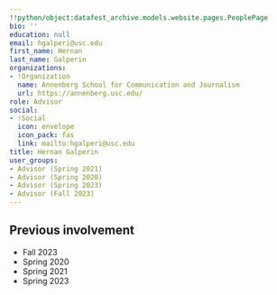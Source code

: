 ```yaml
---
!!python/object:datafest_archive.models.website.pages.PeoplePage
bio: ''
education: null
email: hgalperi@usc.edu
first_name: Hernan
last_name: Galperin
organizations:
- !Organization
  name: Annenberg School for Communication and Journalism
  url: https://annenberg.usc.edu/
role: Advisor
social:
- !Social
  icon: envelope
  icon_pack: fas
  link: mailto:hgalperi@usc.edu
title: Hernan Galperin
user_groups:
- Advisor (Spring 2021)
- Advisor (Spring 2020)
- Advisor (Spring 2023)
- Advisor (Fall 2023)
---
```


## Previous involvement

* Fall 2023
* Spring 2020
* Spring 2021
* Spring 2023
